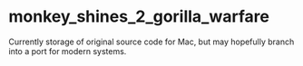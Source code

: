 # monkey_shines_2_gorilla_warfare
Currently storage of original source code for Mac, but may hopefully branch into a port for modern systems.
